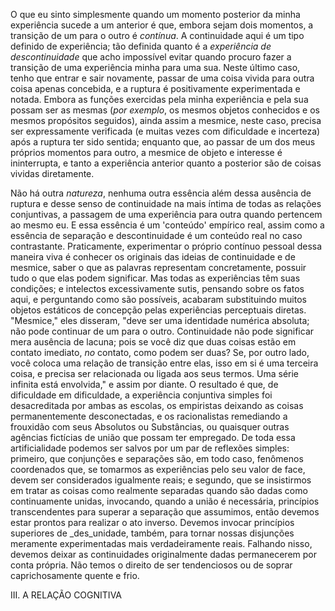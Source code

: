 O que eu sinto simplesmente quando um momento posterior da minha experiência sucede a um anterior é que, embora sejam dois momentos, a transição de um para o outro é _contínua_. A continuidade aqui é um tipo definido de experiência; tão definida quanto é a _experiência de descontinuidade_ que acho impossível evitar quando procuro fazer a transição de uma experiência minha para uma sua. Neste último caso, tenho que entrar e sair novamente, passar de uma coisa vivida para outra coisa apenas concebida, e a ruptura é positivamente experimentada e notada. Embora as funções exercidas pela minha experiência e pela sua possam ser as mesmas (_por exemplo_, os mesmos objetos conhecidos e os mesmos propósitos seguidos), ainda assim a mesmice, neste caso, precisa ser expressamente verificada (e muitas vezes com dificuldade e incerteza) após a ruptura ter sido sentida; enquanto que, ao passar de um dos meus próprios momentos para outro, a mesmice de objeto e interesse é ininterrupta, e tanto a experiência anterior quanto a posterior são de coisas vividas diretamente.

Não há outra _natureza_, nenhuma outra essência além dessa ausência de ruptura e desse senso de continuidade na mais íntima de todas as relações conjuntivas, a passagem de uma experiência para outra quando pertencem ao mesmo eu. E essa essência é um 'conteúdo' empírico real, assim como a essência de separação e descontinuidade é um conteúdo real no caso contrastante. Praticamente, experimentar o próprio contínuo pessoal dessa maneira viva é conhecer os originais das ideias de continuidade e de mesmice, saber o que as palavras representam concretamente, possuir tudo o que elas podem significar. Mas todas as experiências têm suas condições; e intelectos excessivamente sutis, pensando sobre os fatos aqui, e perguntando como são possíveis, acabaram substituindo muitos objetos estáticos de concepção pelas experiências perceptuais diretas. "Mesmice," eles disseram, "deve ser uma identidade numérica absoluta; não pode continuar de um para o outro. Continuidade não pode significar mera ausência de lacuna; pois se você diz que duas coisas estão em contato imediato, _no_ contato, como podem ser duas? Se, por outro lado, você coloca uma relação de transição entre elas, isso em si é uma terceira coisa, e precisa ser relacionada ou ligada aos seus termos. Uma série infinita está envolvida," e assim por diante. O resultado é que, de dificuldade em dificuldade, a experiência conjuntiva simples foi desacreditada por ambas as escolas, os empiristas deixando as coisas permanentemente desconectadas, e os racionalistas remediando a frouxidão com seus Absolutos ou Substâncias, ou quaisquer outras agências fictícias de união que possam ter empregado. De toda essa artificialidade podemos ser salvos por um par de reflexões simples: primeiro, que conjunções e separações são, em todo caso, fenômenos coordenados que, se tomarmos as experiências pelo seu valor de face, devem ser considerados igualmente reais; e segundo, que se insistirmos em tratar as coisas como realmente separadas quando são dadas como continuamente unidas, invocando, quando a união é necessária, princípios transcendentes para superar a separação que assumimos, então devemos estar prontos para realizar o ato inverso. Devemos invocar princípios superiores de _des_unidade, também, para tornar nossas disjunções meramente experimentadas mais verdadeiramente reais. Falhando nisso, devemos deixar as continuidades originalmente dadas permanecerem por conta própria. Não temos o direito de ser tendenciosos ou de soprar caprichosamente quente e frio.

III. A RELAÇÃO COGNITIVA